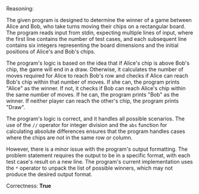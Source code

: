 Reasoning:

The given program is designed to determine the winner of a game between Alice and Bob, who take turns moving their chips on a rectangular board. The program reads input from stdin, expecting multiple lines of input, where the first line contains the number of test cases, and each subsequent line contains six integers representing the board dimensions and the initial positions of Alice's and Bob's chips.

The program's logic is based on the idea that if Alice's chip is above Bob's chip, the game will end in a draw. Otherwise, it calculates the number of moves required for Alice to reach Bob's row and checks if Alice can reach Bob's chip within that number of moves. If she can, the program prints "Alice" as the winner. If not, it checks if Bob can reach Alice's chip within the same number of moves. If he can, the program prints "Bob" as the winner. If neither player can reach the other's chip, the program prints "Draw".

The program's logic is correct, and it handles all possible scenarios. The use of the `//` operator for integer division and the `abs` function for calculating absolute differences ensures that the program handles cases where the chips are not in the same row or column.

However, there is a minor issue with the program's output formatting. The problem statement requires the output to be in a specific format, with each test case's result on a new line. The program's current implementation uses the `*` operator to unpack the list of possible winners, which may not produce the desired output format.

Correctness: **True**